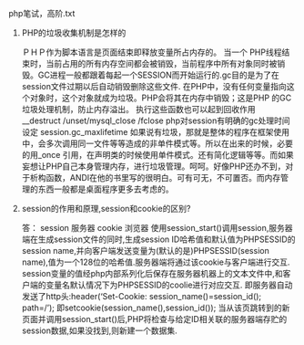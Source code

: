 php笔试，高阶.txt


1. PHP的垃圾收集机制是怎样的

	ＰＨＰ作为脚本语言是页面结束即释放变量所占内存的。 当一个 PHP线程结束时，当前占用的所有内存空间都会被销毁，当前程序中所有对象同时被销毁。GC进程一般都跟着每起一个SESSION而开始运行的.gc目的是为了在session文件过期以后自动销毁删除这些文件. 在PHP中，没有任何变量指向这个对象时，这个对象就成为垃圾。PHP会将其在内存中销毁；这是PHP 的GC垃圾处理机制，防止内存溢出。 执行这些函数也可以起到回收作用 __destruct /unset/mysql_close /fclose php对session有明确的gc处理时间设定 session.gc_maxlifetime 如果说有垃圾，那就是整体的程序在框架使用中，会多次调用同一文件等等造成的非单件模式等。所以在出来的时候，必要的用_once 引用，在声明类的时候使用单件模式。还有简化逻辑等等。而如果妄想让PHP自己本身管理内存，进行垃圾管理。呵呵。好像PHP还办不到，对于析构函数，ANDI在他的书里写的很明白。可有可无，不可置否。而内存管理的东西一般都是桌面程序更多去考虑的。

2. session的作用和原理,session和cookie的区别?

	答：
		session 服务器
		cookie 浏览器
		使用session_start()调用session,服务器端在生成session文件的同时,生成session ID哈希值和默认值为PHPSESSID的session name,并向客户端发送变量为(默认的是)PHPSESSID(session name),值为一个128位的哈希值.服务器端将通过该cookie与客户端进行交互.
		session变量的值经php内部系列化后保存在服务器机器上的文本文件中,和客户端的变量名默认情况下为PHPSESSID的coolie进行对应交互.
		即服务器自动发送了http头:header(‘Set-Cookie: session_name()=session_id(); path=/’);
		即setcookie(session_name(),session_id());
		当从该页跳转到的新页面并调用session_start()后,PHP将检查与给定ID相关联的服务器端存贮的session数据,如果没找到,则新建一个数据集.
